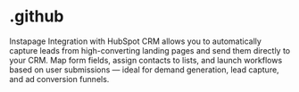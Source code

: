 # .github
Instapage Integration with HubSpot CRM allows you to automatically capture leads from high-converting landing pages and send them directly to your CRM. Map form fields, assign contacts to lists, and launch workflows based on user submissions — ideal for demand generation, lead capture, and ad conversion funnels.
